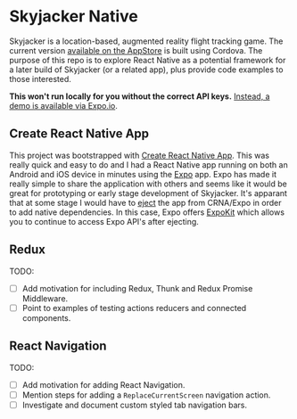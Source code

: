 # Skyjacker Native


Skyjacker is a location-based, augmented reality flight tracking game. The current version [available on the AppStore](https://itunes.apple.com/gb/app/skyjacker-we-own-the-skies/id1177542567) is built using Cordova. The purpose of this repo is to explore React Native as a potential framework for a later build of Skyjacker (or a related app), plus provide code examples to those interested.


**This won't run locally for you without the correct API keys.** [Instead, a demo is available via Expo.io](https://expo.io/@robwebdev/skyjacker).

## Create React Native App
This project was bootstrapped with [Create React Native App](https://github.com/react-community/create-react-native-app). This was really quick and easy to do and I had a React Native app running on both an Android and iOS device in minutes using the [Expo](https://expo.io/) app. Expo has made it really simple to share the application with others and seems like it would be great for prototyping or early stage development of Skyjacker. It's apparant that at some stage I would have to [eject](https://github.com/react-community/create-react-native-app/blob/master/react-native-scripts/template/README.md#ejecting-from-create-react-native-app) the app from CRNA/Expo in order to add native dependencies. In this case, Expo offers [ExpoKit](https://docs.expo.io/versions/latest/guides/detach.html) which allows you to continue to access Expo API's after ejecting.

## Redux
TODO: 
- [ ] Add motivation for including Redux, Thunk and Redux Promise Middleware.
- [ ] Point to examples of testing actions reducers and connected components.

## React Navigation
TODO:
- [ ] Add motivation for adding React Navigation.
- [ ] Mention steps for adding a `ReplaceCurrentScreen` navigation action.
- [ ] Investigate and document custom styled tab navigation bars.
